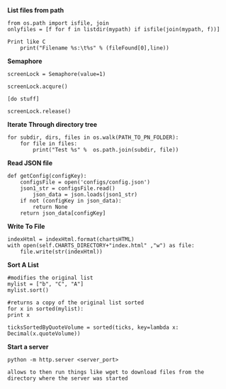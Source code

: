 **List files from path**

	from os.path import isfile, join 
	onlyfiles = [f for f in listdir(mypath) if isfile(join(mypath, f))]

	Print like C
		print("Filename %s:\t%s" % (fileFound[0],line))


**Semaphore**

	screenLock = Semaphore(value=1)

	screenLock.acqure()

	[do stuff]

	screenLock.release()


**Iterate Through directory tree**

	for subdir, dirs, files in os.walk(PATH_TO_PN_FOLDER):
		for file in files:
			print("Test %s" %  os.path.join(subdir, file))



**Read JSON file**

	def getConfig(configKey):
		configsFile = open('configs/config.json')
		json1_str = configsFile.read()
			json_data = json.loads(json1_str)
		if not (configKey in json_data):
			return None
		return json_data[configKey]

**Write To File**

	indexHtml = indexHtml.format(chartsHTML)
	with open(self.CHARTS_DIRECTORY+"index.html" ,"w") as file:
		file.write(str(indexHtml))

**Sort A List**

	#modifies the original list
	mylist = ["b", "C", "A"]
	mylist.sort()

	#returns a copy of the original list sorted
	for x in sorted(mylist):
	print x

	ticksSortedByQuoteVolume = sorted(ticks, key=lambda x: Decimal(x.quoteVolume))

**Start a server**

	python -m http.server <server_port>

	allows to then run things like wget to download files from the directory where the server was started